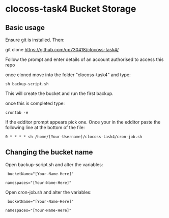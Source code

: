 # clocoss-task4 Bucket Storage

## Basic usage

Ensure git is installed. Then:

git clone https://github.com/up730418/clocoss-task4/

Follow the prompt and enter details of an account authorised to access this repo

once cloned move into the folder "clocoss-task4" and type: 

`sh backup-script.sh`

This will create the bucket and run the first backup.

once this is  completed type:

`crontab -e`

If the edditor prompt appears pick one. 
Once your in the edditor paste the following line at the bottom of the file:

`0 * * * * sh /home/[Your-Username]/clocoss-task4/cron-job.sh`

## Changing the bucket name

Open backup-script.sh and alter the variables:

` bucketName="[Your-Name-Here]"`

`namespaces="[Your-Name-Here]"`
  
Open cron-job.sh  and alter the variables:

` bucketName="[Your-Name-Here]"`

`namespaces="[Your-Name-Here]"`
